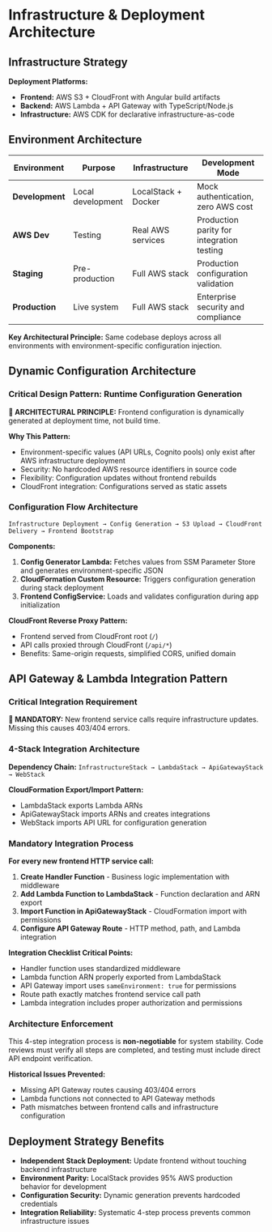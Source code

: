 # Infrastructure & Deployment Architecture

## Infrastructure Strategy

**Deployment Platforms:**
- **Frontend:** AWS S3 + CloudFront with Angular build artifacts
- **Backend:** AWS Lambda + API Gateway with TypeScript/Node.js
- **Infrastructure:** AWS CDK for declarative infrastructure-as-code

## Environment Architecture

| Environment | Purpose | Infrastructure | Development Mode |
|-------------|---------|----------------|-----------------|
| **Development** | Local development | LocalStack + Docker | Mock authentication, zero AWS cost |
| **AWS Dev** | Testing | Real AWS services | Production parity for integration testing |
| **Staging** | Pre-production | Full AWS stack | Production configuration validation |
| **Production** | Live system | Full AWS stack | Enterprise security and compliance |

**Key Architectural Principle:** Same codebase deploys across all environments with environment-specific configuration injection.

## Dynamic Configuration Architecture

### Critical Design Pattern: Runtime Configuration Generation

**🚨 ARCHITECTURAL PRINCIPLE:** Frontend configuration is dynamically generated at deployment time, not build time.

**Why This Pattern:**
- Environment-specific values (API URLs, Cognito pools) only exist after AWS infrastructure deployment
- Security: No hardcoded AWS resource identifiers in source code
- Flexibility: Configuration updates without frontend rebuilds
- CloudFront integration: Configurations served as static assets

### Configuration Flow Architecture
```
Infrastructure Deployment → Config Generation → S3 Upload → CloudFront Delivery → Frontend Bootstrap
```

**Components:**
1. **Config Generator Lambda:** Fetches values from SSM Parameter Store and generates environment-specific JSON
2. **CloudFormation Custom Resource:** Triggers configuration generation during stack deployment
3. **Frontend ConfigService:** Loads and validates configuration during app initialization

**CloudFront Reverse Proxy Pattern:**
- Frontend served from CloudFront root (`/`)
- API calls proxied through CloudFront (`/api/*`)
- Benefits: Same-origin requests, simplified CORS, unified domain

## API Gateway & Lambda Integration Pattern

### Critical Integration Requirement

**🚨 MANDATORY:** New frontend service calls require infrastructure updates. Missing this causes 403/404 errors.

### 4-Stack Integration Architecture

**Dependency Chain:** `InfrastructureStack → LambdaStack → ApiGatewayStack → WebStack`

**CloudFormation Export/Import Pattern:**
- LambdaStack exports Lambda ARNs
- ApiGatewayStack imports ARNs and creates integrations
- WebStack imports API URL for configuration generation

### Mandatory Integration Process

**For every new frontend HTTP service call:**

1. **Create Handler Function** - Business logic implementation with middleware
2. **Add Lambda Function to LambdaStack** - Function declaration and ARN export
3. **Import Function in ApiGatewayStack** - CloudFormation import with permissions
4. **Configure API Gateway Route** - HTTP method, path, and Lambda integration

**Integration Checklist Critical Points:**
- Handler function uses standardized middleware
- Lambda function ARN properly exported from LambdaStack
- API Gateway import uses `sameEnvironment: true` for permissions
- Route path exactly matches frontend service call path
- Lambda integration includes proper authorization and permissions

### Architecture Enforcement

This 4-step integration process is **non-negotiable** for system stability. Code reviews must verify all steps are completed, and testing must include direct API endpoint verification.

**Historical Issues Prevented:**
- Missing API Gateway routes causing 403/404 errors
- Lambda functions not connected to API Gateway methods
- Path mismatches between frontend calls and infrastructure configuration

## Deployment Strategy Benefits

- **Independent Stack Deployment:** Update frontend without touching backend infrastructure
- **Environment Parity:** LocalStack provides 95% AWS production behavior for development
- **Configuration Security:** Dynamic generation prevents hardcoded credentials
- **Integration Reliability:** Systematic 4-step process prevents common infrastructure issues